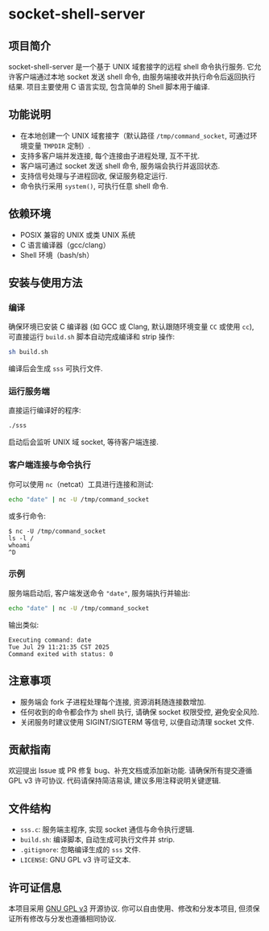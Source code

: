# socket-shell-server

## 项目简介
socket-shell-server 是一个基于 UNIX 域套接字的远程 shell 命令执行服务. 它允许客户端通过本地 socket 发送 shell 命令, 由服务端接收并执行命令后返回执行结果. 项目主要使用 C 语言实现, 包含简单的 Shell 脚本用于编译. 

## 功能说明
- 在本地创建一个 UNIX 域套接字（默认路径 `/tmp/command_socket`, 可通过环境变量 `TMPDIR` 定制）. 
- 支持多客户端并发连接, 每个连接由子进程处理, 互不干扰. 
- 客户端可通过 socket 发送 shell 命令, 服务端会执行并返回状态. 
- 支持信号处理与子进程回收, 保证服务稳定运行. 
- 命令执行采用 `system()`, 可执行任意 shell 命令. 

## 依赖环境
- POSIX 兼容的 UNIX 或类 UNIX 系统
- C 语言编译器（gcc/clang）
- Shell 环境（bash/sh）

## 安装与使用方法

### 编译
确保环境已安装 C 编译器 (如 GCC 或 Clang, 默认跟随环境变量 `CC` 或使用 `cc`), 可直接运行 `build.sh` 脚本自动完成编译和 strip 操作:

```sh
sh build.sh
```
编译后会生成 `sss` 可执行文件. 

### 运行服务端
直接运行编译好的程序:

```sh
./sss
```
启动后会监听 UNIX 域 socket, 等待客户端连接. 

### 客户端连接与命令执行
你可以使用 `nc`（netcat）工具进行连接和测试:

```sh
echo "date" | nc -U /tmp/command_socket
```
或多行命令:

```text
$ nc -U /tmp/command_socket
ls -l /
whoami
^D
```

### 示例
服务端启动后, 客户端发送命令 `"date"`, 服务端执行并输出:
```sh
echo "date" | nc -U /tmp/command_socket
```
输出类似:
```text
Executing command: date
Tue Jul 29 11:21:35 CST 2025
Command exited with status: 0
```

## 注意事项
- 服务端会 fork 子进程处理每个连接, 资源消耗随连接数增加. 
- 任何收到的命令都会作为 shell 执行, 请确保 socket 权限受控, 避免安全风险. 
- 关闭服务时建议使用 SIGINT/SIGTERM 等信号, 以便自动清理 socket 文件. 

## 贡献指南
欢迎提出 Issue 或 PR 修复 bug、补充文档或添加新功能. 请确保所有提交遵循 GPL v3 许可协议. 代码请保持简洁易读, 建议多用注释说明关键逻辑. 

## 文件结构

- `sss.c`: 服务端主程序, 实现 socket 通信与命令执行逻辑. 
- `build.sh`: 编译脚本, 自动生成可执行文件并 strip. 
- `.gitignore`: 忽略编译生成的 `sss` 文件. 
- `LICENSE`: GNU GPL v3 许可证文本. 

## 许可证信息
本项目采用 [GNU GPL v3](LICENSE) 开源协议. 你可以自由使用、修改和分发本项目, 但须保证所有修改与分发也遵循相同协议. 
